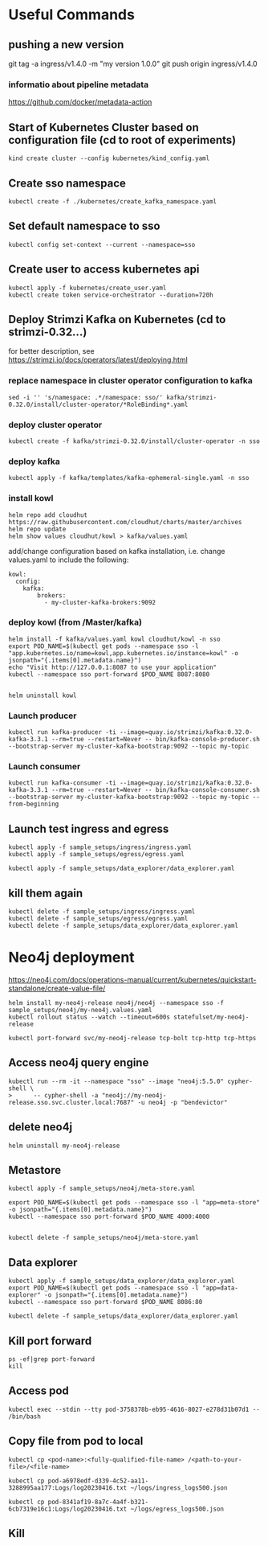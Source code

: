 # Useful Commands

## pushing a new version
git tag -a ingress/v1.4.0 -m "my version 1.0.0"
git push origin ingress/v1.4.0
### informatio about pipeline metadata
https://github.com/docker/metadata-action
## Start of Kubernetes Cluster based on configuration file (cd to root of experiments)
```
kind create cluster --config kubernetes/kind_config.yaml 
```


## Create sso namespace
```
kubectl create -f ./kubernetes/create_kafka_namespace.yaml
```

## Set default namespace to sso
```
kubectl config set-context --current --namespace=sso
```

## Create user to access kubernetes api
```
kubectl apply -f kubernetes/create_user.yaml
kubectl create token service-orchestrator --duration=720h  
```

## Deploy Strimzi Kafka on Kubernetes (cd to strimzi-0.32...)
for better description, see https://strimzi.io/docs/operators/latest/deploying.html

### replace namespace in cluster operator configuration to kafka
```
sed -i '' 's/namespace: .*/namespace: sso/' kafka/strimzi-0.32.0/install/cluster-operator/*RoleBinding*.yaml
```

### deploy cluster operator
```
kubectl create -f kafka/strimzi-0.32.0/install/cluster-operator -n sso
```

### deploy kafka
```
kubectl apply -f kafka/templates/kafka-ephemeral-single.yaml -n sso
```

### install kowl 
```
helm repo add cloudhut https://raw.githubusercontent.com/cloudhut/charts/master/archives
helm repo update
helm show values cloudhut/kowl > kafka/values.yaml
```
add/change configuration based on kafka installation, i.e. change values.yaml to include the following:
```
kowl:
  config: 
    kafka:
        brokers:
          - my-cluster-kafka-brokers:9092
```
### deploy kowl (from /Master/kafka)
```
helm install -f kafka/values.yaml kowl cloudhut/kowl -n sso
export POD_NAME=$(kubectl get pods --namespace sso -l "app.kubernetes.io/name=kowl,app.kubernetes.io/instance=kowl" -o jsonpath="{.items[0].metadata.name}")
echo "Visit http://127.0.0.1:8087 to use your application"
kubectl --namespace sso port-forward $POD_NAME 8087:8080


helm uninstall kowl
```

### Launch producer
```
kubectl run kafka-producer -ti --image=quay.io/strimzi/kafka:0.32.0-kafka-3.3.1 --rm=true --restart=Never -- bin/kafka-console-producer.sh --bootstrap-server my-cluster-kafka-bootstrap:9092 --topic my-topic
```

### Launch consumer
```
kubectl run kafka-consumer -ti --image=quay.io/strimzi/kafka:0.32.0-kafka-3.3.1 --rm=true --restart=Never -- bin/kafka-console-consumer.sh --bootstrap-server my-cluster-kafka-bootstrap:9092 --topic my-topic --from-beginning
```

## Launch test ingress and egress
```
kubectl apply -f sample_setups/ingress/ingress.yaml
kubectl apply -f sample_setups/egress/egress.yaml

kubectl apply -f sample_setups/data_explorer/data_explorer.yaml

```

## kill them again
```
kubectl delete -f sample_setups/ingress/ingress.yaml
kubectl delete -f sample_setups/egress/egress.yaml
kubectl delete -f sample_setups/data_explorer/data_explorer.yaml
```

# Neo4j deployment
https://neo4j.com/docs/operations-manual/current/kubernetes/quickstart-standalone/create-value-file/ 
```
helm install my-neo4j-release neo4j/neo4j --namespace sso -f sample_setups/neo4j/my-neo4j.values.yaml
kubectl rollout status --watch --timeout=600s statefulset/my-neo4j-release

kubectl port-forward svc/my-neo4j-release tcp-bolt tcp-http tcp-https
```

## Access neo4j query engine
```
kubectl run --rm -it --namespace "sso" --image "neo4j:5.5.0" cypher-shell \
>      -- cypher-shell -a "neo4j://my-neo4j-release.sso.svc.cluster.local:7687" -u neo4j -p "bendevictor"
```

## delete neo4j
```
helm uninstall my-neo4j-release
```

## Metastore
```
kubectl apply -f sample_setups/neo4j/meta-store.yaml

export POD_NAME=$(kubectl get pods --namespace sso -l "app=meta-store" -o jsonpath="{.items[0].metadata.name}")
kubectl --namespace sso port-forward $POD_NAME 4000:4000


kubectl delete -f sample_setups/neo4j/meta-store.yaml

```

## Data explorer
```
kubectl apply -f sample_setups/data_explorer/data_explorer.yaml
export POD_NAME=$(kubectl get pods --namespace sso -l "app=data-explorer" -o jsonpath="{.items[0].metadata.name}")
kubectl --namespace sso port-forward $POD_NAME 8086:80

kubectl delete -f sample_setups/data_explorer/data_explorer.yaml

```

## Kill port forward
```
ps -ef|grep port-forward
kill
```

## Access pod
```
kubectl exec --stdin --tty pod-3758378b-eb95-4616-8027-e278d31b07d1 -- /bin/bash
```

## Copy file from pod to local
```
kubectl cp <pod-name>:<fully-qualified-file-name> /<path-to-your-file>/<file-name>

kubectl cp pod-a6978edf-d339-4c52-aa11-3288995aa177:Logs/log20230416.txt ~/logs/ingress_logs500.json

kubectl cp pod-8341af19-8a7c-4a4f-b321-6cb7319e16c1:Logs/log20230416.txt ~/logs/egress_logs500.json
```

## Kill 
